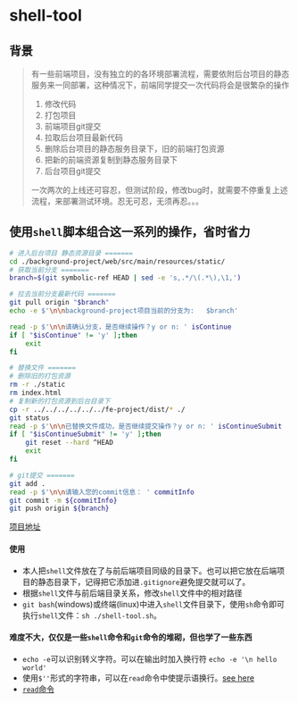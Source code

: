# shell-tool
## 背景
> 有一些前端项目，没有独立的的各环境部署流程，需要依附后台项目的静态服务来一同部署，这种情况下，前端同学提交一次代码将会是很繁杂的操作
> 1. 修改代码
> 2. 打包项目
> 3. 前端项目git提交
> 4. 拉取后台项目最新代码
> 5. 删除后台项目的静态服务目录下，旧的前端打包资源
> 6. 把新的前端资源复制到静态服务目录下
> 7. 后台项目git提交
> 
> 一次两次的上线还可容忍，但测试阶段，修改bug时，就需要不停重复上述流程，来部署测试环境。忍无可忍，无须再忍。。。

## 使用`shell`脚本组合这一系列的操作，省时省力

```sh
# 进入后台项目 静态资源目录 =======
cd ./background-project/web/src/main/resources/static/
# 获取当前分支 =======
branch=$(git symbolic-ref HEAD | sed -e 's,.*/\(.*\),\1,')

# 拉去当前分支最新代码 =======
git pull origin "$branch"
echo -e $'\n\nbackground-project项目当前的分支为:   $branch'

read -p $'\n\n请确认分支，是否继续操作？y or n: ' isContinue
if [ "$isContinue" != 'y' ];then 
    exit
fi

# 替换文件 =======
# 删除旧的打包资源
rm -r ./static
rm index.html
# 复制新的打包资源到后台目录下
cp -r ../../../../../../fe-project/dist/* ./
git status
read -p $'\n\n已替换文件成功，是否继续提交操作？y or n: ' isContinueSubmit
if [ "$isContinueSubmit" != 'y' ];then 
    git reset --hard ^HEAD
    exit
fi

# git提交 =======
git add .
read -p $'\n\n请输入您的commit信息： ' commitInfo
git commit -m ${commitInfo}
git push origin ${branch}

```
[项目地址](https://github.com/kevinLiJ/shell-tool)
#### 使用
+ 本人把`shell`文件放在了与前后端项目同级的目录下。也可以把它放在后端项目的静态目录下，记得把它添加进`.gitignore`避免提交就可以了。
+ 根据`shell`文件与前后端目录关系，修改`shell`文件中的相对路径
+ `git bash`(windows)或终端(linux)中进入`shell`文件目录下，使用`sh`命令即可执行`shell`文件：`sh ./shell-tool.sh`。

#### 难度不大，仅仅是一些`shell`命令和`git`命令的堆砌，但也学了一些东西
+ `echo -e`可以识别转义字符。可以在输出时加入换行符 `echo -e '\n hello world'`
+ 使用`$''`形式的字符串，可以在`read`命令中使提示语换行。[see here](http://www.gnu.org/savannah-checkouts/gnu/bash/manual/bash.html#ANSI_002dC-Quoting)
+ [`read`命令](https://www.runoob.com/linux/linux-comm-read.html)

